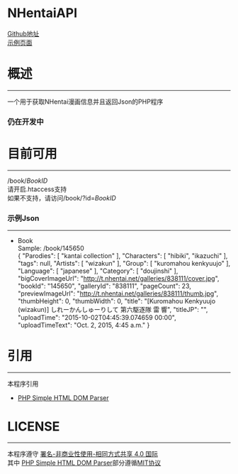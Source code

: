 # NHentaiAPI  
[Github地址](https://github.com/HoshinoTouko/NHentaiAPI)  
[示例页面](http://demo.touko.moe/nhentai/book/145650)  
# 概述
***
一个用于获取NHentai漫画信息并且返回Json的PHP程序  
### 仍在开发中
# 目前可用
***
/book/*BookID*  
请开启.htaccess支持  
如果不支持，请访问/book/?id=*BookID*  
### 示例Json
***
* Book  
Sample: /book/145650  
		{
		    "Parodies": [
		        "kantai collection"
		    ],
		    "Characters": [
		        "hibiki",
		        "ikazuchi"
		    ],
		    "tags": null,
		    "Artists": [
		        "wizakun"
		    ],
		    "Group": [
		        "kuromahou kenkyuujo"
		    ],
		    "Language": [
		        "japanese"
		    ],
		    "Category": [
		        "doujinshi"
		    ],
		    "bigCoverImageUrl": "http://t.nhentai.net/galleries/838111/cover.jpg",
		    "bookId": "145650",
		    "galleryId": "838111",
		    "pageCount": 23,
		    "previewImageUrl": "http://t.nhentai.net/galleries/838111/thumb.jpg",
		    "thumbHeight": 0,
		    "thumbWidth": 0,
		    "title": "[Kuromahou Kenkyuujo (wizakun)] しれーかんしゅーりして 第六駆逐隊 雷 響",
		    "titleJP": "",
		    "uploadTime": "2015-10-02T04:45:39.074659 00:00",
		    "uploadTimeText": "Oct. 2, 2015, 4:45 a.m."
		}  
# 引用
***
本程序引用  
* [PHP Simple HTML DOM Parser](http://simplehtmldom.sourceforge.net/)  


# LICENSE
***
本程序遵守 [署名-非商业性使用-相同方式共享 4.0 国际](http://creativecommons.org/licenses/by-nc-sa/4.0/)  
其中 [PHP Simple HTML DOM Parser](http://simplehtmldom.sourceforge.net/)部分遵循[MIT协议](http://opensource.org/licenses/mit-license.php)
